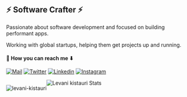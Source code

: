 <!-- ### Hi there 👋 -->

<!--
**levani-k/levani-k** is a ✨ _special_ ✨ repository because its `README.md` (this file) appears on your GitHub profile.

Here are some ideas to get you started:

- 🔭 I’m currently working on ...
- 🌱 I’m currently learning ...
- 👯 I’m looking to collaborate on ...
- 🤔 I’m looking for help with ...
- 💬 Ask me about ...
- 📫 How to reach me: ...
- 😄 Pronouns: ...
- ⚡ Fun fact: ...
-->

## ⚡ Software Crafter ⚡

Passionate about software development and focused on building performant apps.

Working with global startups, helping them get projects up and running.


#### 🔗 How you can reach me ⬇

[![Mail](https://img.shields.io/badge/-Email%20me-black?style=for-the-badge&logo=gmail)](mailto:levaniqistauri@gmail.com)
[![Twitter](https://img.shields.io/badge/-Twitter-black?style=for-the-badge&logo=twitter)](https://twitter.com/levaniqistauri1)
[![Linkedin](https://img.shields.io/badge/-LinkedIn-black?style=for-the-badge&logo=Linkedin)](https://www.linkedin.com/in/levani-kistauri-1961b41b5/)
[![Instagram](https://img.shields.io/badge/-Instagram-black?style=for-the-badge&logo=instagram)](https://www.instagram.com/dust_of_eternity/)

 
<div style="display:flex;">
 <p><img align="center" src="https://github-readme-streak-stats.herokuapp.com/?user=levani-k&" alt="levani-kistauri" /></p>
 <img src="https://github-readme-stats.vercel.app/api/top-langs/?username=levani-k&layout=compact" alt="Levani kistauri Stats" />
</div>
